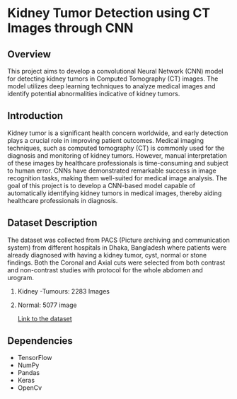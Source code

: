 ﻿# Kidney Tumor Detection using CT Images through CNN

## Overview
This project aims to develop a convolutional Neural Network (CNN) model for detecting kidney tumors in Computed Tomography (CT) images. The model utilizes deep learning techniques to analyze medical images and identify potential abnormalities indicative of kidney tumors.

## Introduction
Kidney tumor is a significant health concern worldwide, and early detection plays a crucial role in improving patient outcomes. Medical imaging techniques, such as computed tomography (CT) is commonly used for the diagnosis and monitoring of kidney tumors. However, manual interpretation of these images by healthcare professionals is time-consuming and subject to human error. CNNs have demonstrated remarkable success in image recognition tasks, making them well-suited for medical image analysis. The goal of this project is to develop a CNN-based model capable of automatically identifying kidney tumors in medical images, thereby aiding healthcare professionals in diagnosis.

## Dataset Description
The dataset was collected from PACS (Picture archiving and communication system) from different hospitals in Dhaka, Bangladesh where patients were already diagnosed with having a kidney tumor, cyst, normal or stone findings. Both the Coronal and Axial cuts were selected from both contrast and non-contrast studies with protocol for the whole abdomen and urogram.

1. Kidney -Tumours: 2283 Images

2. Normal: 5077 image

   [Link to the dataset](https://www.kaggle.com/code/osinachichibuor/kidney-diseases-0-999) 

## Dependencies
+ TensorFlow
+ NumPy
+ Pandas
+ Keras
+ OpenCv
